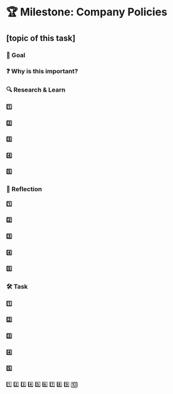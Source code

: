 # 🏆 Milestone: Company Policies

## [topic of this task]

### 🎯 Goal

### ❓ Why is this important?

### 🔍 Research & Learn

#### 1️⃣

#### 2️⃣

#### 3️⃣

#### 4️⃣

#### 5️⃣

### 📝 Reflection

#### 1️⃣

#### 2️⃣

#### 3️⃣

#### 4️⃣

#### 5️⃣

### 🛠️ Task

#### 1️⃣

#### 2️⃣

#### 3️⃣

#### 4️⃣

#### 5️⃣

1️⃣
2️⃣
3️⃣
4️⃣
5️⃣
6️⃣
7️⃣
8️⃣
9️⃣
🔟

